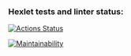 ### Hexlet tests and linter status:
[![Actions Status](https://github.com/artanizo/python-project-lvl1/workflows/hexlet-check/badge.svg)](https://github.com/artanizo/python-project-lvl1/actions)

[![Maintainability](https://api.codeclimate.com/v1/badges/bc81fd5e289826a9ad05/maintainability)](https://codeclimate.com/github/artanizo/python-project-lvl1/maintainability)
